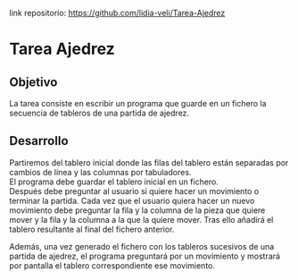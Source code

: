 link repositorio: https://github.com/lidia-veli/Tarea-Ajedrez
# Tarea Ajedrez
  
## Objetivo
La tarea consiste en escribir un programa que guarde en un fichero la secuencia de tableros de una partida de ajedrez.  
  
## Desarrollo
Partiremos del tablero inicial donde las filas del tablero están separadas por cambios de línea y las columnas por tabuladores.  
El programa debe guardar el tablero inicial en un fichero.  
Después debe preguntar al usuario si quiere hacer un movimiento o terminar la partida. Cada vez que el usuario quiera hacer un nuevo movimiento debe preguntar la fila y la columna de la pieza que quiere mover y la fila y la columna a la que la quiere mover. Tras ello añadirá el tablero resultante al final del fichero anterior.  
  
Además, una vez generado el fichero con los tableros sucesivos de una partida de ajedrez, el programa preguntará por un movimiento y mostrará por pantalla el tablero correspondiente ese movimiento.
